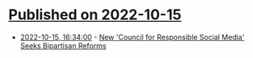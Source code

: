 # [Published on 2022-10-15](index.md)

* [2022-10-15, 16:34:00](https://yro.slashdot.org/story/22/10/14/2219205/new-council-for-responsible-social-media-seeks-bipartisan-reforms?utm_source=rss1.0mainlinkanon&utm_medium=feed) - [New 'Council for Responsible Social Media' Seeks Bipartisan Reforms](https://yro.slashdot.org/story/22/10/14/2219205/new-council-for-responsible-social-media-seeks-bipartisan-reforms?utm_source=rss1.0mainlinkanon&utm_medium=feed)
